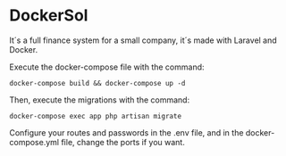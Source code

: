 # DockerSol
It´s a full finance system for a small company, it´s made with Laravel and Docker.

Execute the docker-compose file with the command:

``` docker-compose build && docker-compose up -d ```

Then, execute the migrations with the command:

``` docker-compose exec app php artisan migrate ```

Configure your routes and passwords in the .env file, and 
in the docker-compose.yml file, change the ports if you want.

